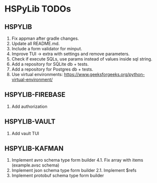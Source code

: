 # HSPyLib TODOs

## HSPYLIB

1. Fix appman after gradle changes.
2. Update all README.md.
3. Include a form validator for minput.
4. Improve TUI -> extra with settings and remove parameters.
5. Check if execute SQLs, use params instead of values inside sql string.
6. Add a repository for SQLite db + tests.
7. Add a repository for Postgres db + tests.
8. Use virtual environments: https://www.geeksforgeeks.org/python-virtual-environment/

## HSPYLIB-FIREBASE

1. Add authorization

## HSPYLIB-VAULT

1. Add vault TUI

## HSPYLIB-KAFMAN

1. Implement avro schema type form builder
   4.1. Fix array with items (example.avsc schema)
2. Implement json schema type form builder
   2.1. Implement $refs
2. Implement protobuf schema type form builder
